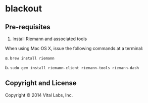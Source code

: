 # blackout

## Pre-requisites

1. Install Riemann and associated tools

When using Mac OS X, issue the following commands at a terminal: 

a. `brew install riemann`

b. `sudo gem install riemann-client riemann-tools riemann-dash`

## Copyright and License

Copyright © 2014 Vital Labs, Inc.
